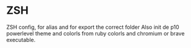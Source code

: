 # ZSH
ZSH config, for alias and for export the correct folder
Also init de p10 powerlevel theme and colorls from ruby colorls and chromium or brave executable.
